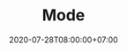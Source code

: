 ---
title     : Mode
thumbnail : mode
address   : https://mode.co
sitemap   : false
date      : 2020-07-28T08:00:00+07:00
---